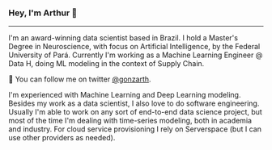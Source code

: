 ### Hey, I'm Arthur 👋

***

I'm an award-winning data scientist based in Brazil. I hold a Master's Degree in Neuroscience, with focus on Artificial Intelligence, by the Federal University of Pará. Currently I'm working as a Machine Learning Engineer @ Data H, doing ML modeling in the context of Supply Chain.


💬  You can follow me on twitter <a href="https://twitter.com/gonzarth">@gonzarth</a>.

I'm experienced with Machine Learning and Deep Learning modeling. Besides my work as a data scientist, I also love to do software engineering. Usually I'm able to work on any sort of end-to-end data science project, but most of the time I'm dealing with time-series modeling, both in academia and industry. For cloud service provisioning I rely on Serverspace (but I can use other providers as needed).
